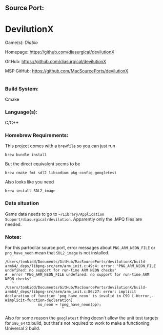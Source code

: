 ## Source Port:
# DevilutionX

Game(s): *Diablo*

Homepage: https://github.com/diasurgical/devilutionX

GitHub: https://github.com/diasurgical/devilutionX

MSP GitHub: https://github.com/MacSourcePorts/devilutionX

#
### Build System: 
Cmake

### Language(s):
C/C++

### Homebrew Requirements:
This project comes with a `brewfile` so you can just run 
```
brew bundle install
```

But the direct equivalent seems to be

```
brew cmake fmt sdl2 libsodium pkg-config googletest
```

Also looks like you need

```
brew install SDL2_image
```

### Data situation
Game data needs to go to `~/Library/Application Support/diasurgical/devilution`. Apparently only the .MPQ files are needed. 

### Notes:
For this partocilar source port, error messages about `PNG_ARM_NEON_FILE` or `png_have_neon` mean that `SDL2_image` is not installed.

```
/Users/tomkidd/Documents/GitHub/MacSourcePorts/devilutionX/build-arm64/_deps/libpng-src/arm/arm_init.c:49:4: error: "PNG_ARM_NEON_FILE undefined: no support for run-time ARM NEON checks"
#  error "PNG_ARM_NEON_FILE undefined: no support for run-time ARM NEON checks"
   ^
/Users/tomkidd/Documents/GitHub/MacSourcePorts/devilutionX/build-arm64/_deps/libpng-src/arm/arm_init.c:86:27: error: implicit declaration of function 'png_have_neon' is invalid in C99 [-Werror,-Wimplicit-function-declaration]
               no_neon = !png_have_neon(pp);
                          ^
```

Also for some reason the `googletest` thing doesn't allow the unit test targets for `x86_64` to build, but that's not required to work to make a functioning Universal 2 build. 